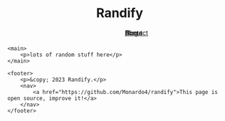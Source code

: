 <!DOCTYPE html>
<html>
<head>
	<title>Randify</title>
	<style>
		a {
			position: absolute;
			top: calc(100vh * var(--y));
			left: calc(100vw * var(--x));
		}
	</style>
	<script>
		function randomizeLinks() {
			const links = document.querySelectorAll('a');
			for (let i = 0; i < links.length; i++) {
				links[i].style.setProperty('--x', Math.random());
				links[i].style.setProperty('--y', Math.random());
			}
		}
	</script>
</head>
<body onload="randomizeLinks()">
	<header>
		<h1>Randify</h1>
		<nav>
			<ul>
				<a href="index.html">Home</a>
				<a href="about.html">About</a>
				<a href="contact.html">Contact</a>
				<a href="blog.html">Blog</a>
			</ul>
		</nav>
	</header>
	
	<main>
		<p>lots of random stuff here</p>
	</main>
	
	<footer>
		<p>&copy; 2023 Randify.</p>
		<nav>
			<a href="https://github.com/Monardo4/randify">This page is open source, improve it!</a>
		</nav>
	</footer>
</body>
</html>
